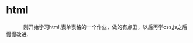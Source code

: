 # html
<!DOCTYPE html>
<html>	
  <head>	
      <meta charset="UTF-8">
  </head>
  <body>	
      刚开始学习html,表单表格的一个作业，做的有点丑，以后再学css,js之后慢慢改进.
  </body>	
    

